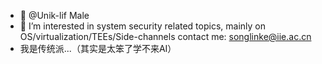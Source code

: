 - 👋 @Unik-lif Male
- 👀 I’m interested in system security related topics, mainly on OS/virtualization/TEEs/Side-channels
contact me: songlinke@iie.ac.cn
- 我是传统派...（其实是太笨了学不来AI）
<!---
Unik-lif/Unik-lif is a ✨ special ✨ repository because its `README.md` (this file) appears on your GitHub profile.
You can click the Preview link to take a look at your changes.
--->
